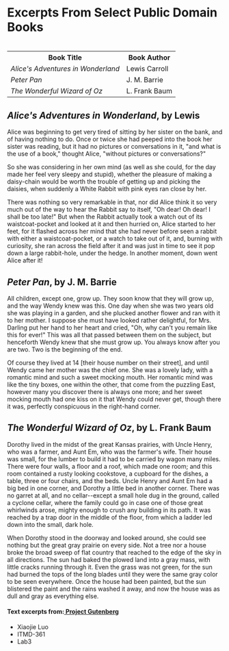 <!DOCTYPE HTML>
<html lang="en">

<head>
    <meta charest="UTF-8">
    <title>Excerpts From Select Public Domain Books</title>
</head>

<body>
    <h1>Excerpts From Select Public Domain Books<h1>
    <table>
     <tr>
         <th>Book Title</th>
         <th>Book Author</th>
     </tr>
     <tr>
         <td><em>Alice's Adventures in Wonderland</em></td> 		
         <td>Lewis Carroll</td>
     </tr>
     <tr>
         <td><em>Peter Pan</em></td>								
         <td>J. M. Barrie</td>
     </tr>
     <tr>
         <td><em>The Wonderful Wizard of Oz</em></td>			
         <td>L. Frank Baum</td>
     </tr>
     </table>

<h2><em>Alice's Adventures in Wonderland</em>, by Lewis</h2>
<p>Alice was beginning to get very tired of sitting by her sister on the bank, and of having nothing to do. Once or twice she had peeped into the book her sister was reading, but it had no pictures or conversations in it, "and what is the use of a book," thought Alice, "without pictures or conversations?"</p>

<p>So she was considering in her own mind (as well as she could, for the day made her feel very sleepy and stupid), whether the pleasure of making a daisy-chain would be worth the trouble of getting up and picking the daisies, when suddenly a White Rabbit with pink eyes ran close by her.</p>

<p>There was nothing so very remarkable in that, nor did Alice think it so very much out of the way to hear the Rabbit say to itself, "Oh dear! Oh dear! I shall be too late!" But when the Rabbit actually took a watch out of its waistcoat-pocket and looked at it and then hurried on, Alice started to her feet, for it flashed across her mind that she had never before seen a rabbit with either a waistcoat-pocket, or a watch to take out of it, and, burning with curiosity, she ran across the field after it and was just in time to see it pop down a large rabbit-hole, under the hedge. In another moment, down went Alice after it!</p>


<h2><em>Peter Pan</em>, by J. M. Barrie</h2>
<p>All children, except one, grow up. They soon know that they will grow up, and the way Wendy knew was this. One day when she was two years old she was playing in a garden, and she plucked another flower and ran with it to her mother. I suppose she must have looked rather delightful, for Mrs. Darling put her hand to her heart and cried, "Oh, why can't you remain like this for ever!" This was all that passed between them on the subject, but henceforth Wendy knew that she must grow up. You always know after you are two. Two is the beginning of the end.</p>

<p>Of course they lived at 14 [their house number on their street], and until Wendy came her mother was the chief one. She was a lovely lady, with a romantic mind and such a sweet mocking mouth. Her romantic mind was like the tiny boxes, one within the other, that come from the puzzling East, however many you discover there is always one more; and her sweet mocking mouth had one kiss on it that Wendy could never get, though there it was, perfectly conspicuous in the right-hand corner.</p>


<h2><em>The Wonderful Wizard of Oz</em>, by L. Frank Baum</h2>
<p>Dorothy lived in the midst of the great Kansas prairies, with Uncle Henry, who was a farmer, and Aunt Em, who was the farmer's wife.  Their house was small, for the lumber to build it had to be carried by wagon many miles.  There were four walls, a floor and a roof, which made one room; and this room contained a rusty looking cookstove, a cupboard for the dishes, a table, three or four chairs, and the beds.  Uncle Henry and Aunt Em had a big bed in one corner, and Dorothy a little bed in another corner.  There was no garret at all, and no cellar--except a small hole dug in the ground, called a cyclone cellar, where the family could go in case one of those great whirlwinds arose, mighty enough to crush any building in its path.  It was reached by a trap door in the middle of the floor, from which a ladder led down into the small, dark hole.</p>

<p>When Dorothy stood in the doorway and looked around, she could see nothing but the great gray prairie on every side.  Not a tree nor a house broke the broad sweep of flat country that reached to the edge of the sky in all directions.  The sun had baked the plowed land into a gray mass, with little cracks running through it.  Even the grass was not green, for the sun had burned the tops of the long blades until they were the same gray color to be seen everywhere.  Once the house had been painted, but the sun blistered the paint and the rains washed it away, and now the house was as dull and gray as everything else.</p>



<h4>Text excerpts from:<a href=" http://www.gutenberg.org"> Project Gutenberg</a></h4>
<ul>
 <li>Xiaojie Luo</li>
 <li>ITMD-361</li>
 <li>Lab3</li>
</ul>
</body>
